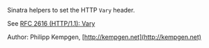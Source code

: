 Sinatra helpers to set the HTTP `Vary` header.

See [RFC 2616 (HTTP/1.1): Vary](http://tools.ietf.org/html/rfc2616#section-14.44)

Author: Philipp Kempgen, [http://kempgen.net](http://kempgen.net)

